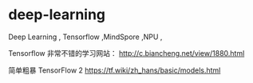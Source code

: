 # deep-learning
Deep Learning , Tensorflow ,MindSpore  ,NPU , 

Tensorflow 非常不错的学习网站： http://c.biancheng.net/view/1880.html


简单粗暴 TensorFlow 2 https://tf.wiki/zh_hans/basic/models.html

